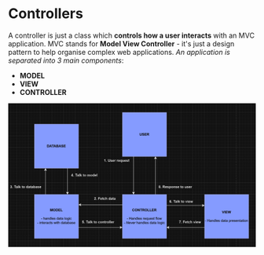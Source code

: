 # Controllers

A controller is just a class which **controls how a user interacts** with an MVC application. MVC stands for **Model View Controller** - it's just a design pattern to help organise complex web applications. *An application is separated into 3 main components*:

- **MODEL**
- **VIEW**
- **CONTROLLER**

![Diagram of MVC](MVC-diagram.png)